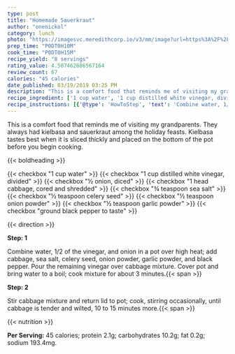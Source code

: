 ```yaml
---
type: post
title: "Homemade Sauerkraut"
author: "onenickol"
category: lunch
photo: "https://imagesvc.meredithcorp.io/v3/mm/image?url=https%3A%2F%2Fimages.media-allrecipes.com%2Fuserphotos%2F1924406.jpg"
prep_time: "P0DT0H10M"
cook_time: "P0DT0H15M"
recipe_yield: "8 servings"
rating_value: 4.507462686567164
review_count: 67
calories: "45 calories"
date_published: 03/19/2019 03:25 PM
description: "This is a comfort food that reminds me of visiting my grandparents. They always had kielbasa and sauerkraut among the holiday feasts. Kielbasa tastes best when it is sliced thickly and placed on the bottom of the pot before you begin cooking."
recipe_ingredient: ['1 cup water', '1 cup distilled white vinegar, divided', '½ onion, diced', '1 head cabbage, cored and shredded', '¾ teaspoon sea salt', '½ teaspoon celery seed', '½ teaspoon onion powder', '½ teaspoon garlic powder', 'ground black pepper to taste']
recipe_instructions: [{'@type': 'HowToStep', 'text': 'Combine water, 1/2 of the vinegar, and onion in a pot over high heat; add cabbage, sea salt, celery seed, onion powder, garlic powder, and black pepper. Pour the remaining vinegar over cabbage mixture. Cover pot and bring water to a boil; cook mixture for about 3 minutes.\n'}, {'@type': 'HowToStep', 'text': 'Stir cabbage mixture and return lid to pot; cook, stirring occasionally, until cabbage is tender and wilted, 10 to 15 minutes more.\n'}]
---
```


This is a comfort food that reminds me of visiting my grandparents. They always had kielbasa and sauerkraut among the holiday feasts. Kielbasa tastes best when it is sliced thickly and placed on the bottom of the pot before you begin cooking. 

{{< boldheading >}}

{{< checkbox "1 cup water" >}}
{{< checkbox "1 cup distilled white vinegar, divided" >}}
{{< checkbox "½  onion, diced" >}}
{{< checkbox "1 head cabbage, cored and shredded" >}}
{{< checkbox "¾ teaspoon sea salt" >}}
{{< checkbox "½ teaspoon celery seed" >}}
{{< checkbox "½ teaspoon onion powder" >}}
{{< checkbox "½ teaspoon garlic powder" >}}
{{< checkbox "ground black pepper to taste" >}}


{{< direction >}}

**Step: 1**

Combine water, 1/2 of the vinegar, and onion in a pot over high heat; add cabbage, sea salt, celery seed, onion powder, garlic powder, and black pepper. Pour the remaining vinegar over cabbage mixture. Cover pot and bring water to a boil; cook mixture for about 3 minutes.{{< span >}}

**Step: 2**

Stir cabbage mixture and return lid to pot; cook, stirring occasionally, until cabbage is tender and wilted, 10 to 15 minutes more.{{< span >}}

{{< nutrition >}}

**Per Serving:** 45 calories; protein 2.1g; carbohydrates 10.2g; fat 0.2g; sodium 193.4mg.